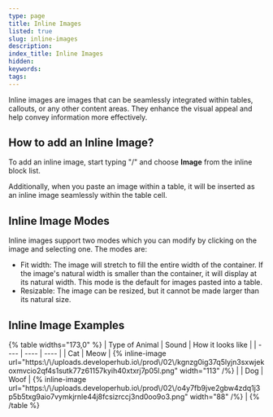 ```yaml
---
type: page
title: Inline Images
listed: true
slug: inline-images
description: 
index_title: Inline Images
hidden: 
keywords: 
tags: 
---
```


Inline images are images that can be seamlessly integrated within tables, callouts, or any other content areas. They enhance the visual appeal and help convey information more effectively.

## How to add an Inline Image?

To add an inline image, start typing "/" and choose **Image** from the inline block list.

Additionally, when you paste an image within a table, it will be inserted as an inline image seamlessly within the table cell.

## Inline Image Modes

Inline images support two modes which you can modify by clicking on the image and selecting one. The modes are:

- Fit width: The image will stretch to fill the entire width of the container. If the image's natural width is smaller than the container, it will display at its natural width. This mode is the default for images pasted into a table.
- Resizable: The image can be resized, but it cannot be made larger than its natural size.

## Inline Image Examples

{% table widths="173,0" %}
| Type of Animal | Sound | How it looks like | 
| ---- | ---- | ---- | 
| Cat | Meow | {% inline-image url="https:\\/\\/uploads.developerhub.io\\/prod\\/02\\/kgnzg0ig37q5lyjn3sxwjekoxmvcio2qf4s1sutk77z61157kyih40xtxrj7p05l.png" width="113" /%} | 
| Dog | Woof | {% inline-image url="https:\\/\\/uploads.developerhub.io\\/prod\\/02\\/o4y7fb9jve2gbw4zdq1j3p5b5txg9aio7vymkjrnle44j8fcsizrccj3nd0oo9o3.png" width="88" /%} | 
{% /table %}
